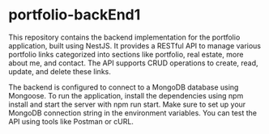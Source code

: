 # portfolio-backEnd1

This repository contains the backend implementation for the portfolio application, built using NestJS. It provides a RESTful API to manage various portfolio links categorized into sections like portfolio, real estate, more about me, and contact. The API supports CRUD operations to create, read, update, and delete these links.

The backend is configured to connect to a MongoDB database using Mongoose. To run the application, install the dependencies using npm install and start the server with npm run start. Make sure to set up your MongoDB connection string in the environment variables. You can test the API using tools like Postman or cURL.
